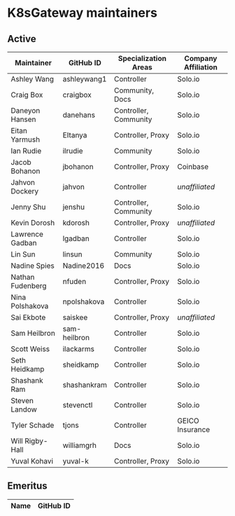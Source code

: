 # K8sGateway maintainers

## Active

<!---
Please keep the table sorted.
-->

| Maintainer | GitHub ID | Specialization Areas | Company Affiliation |
| ---- | ---- | ---- | ---- |
| Ashley Wang | ashleywang1 | Controller | Solo.io |
| Craig Box | craigbox | Community, Docs | Solo.io |
| Daneyon Hansen | danehans | Controller, Community | Solo.io |
| Eitan Yarmush | EItanya | Controller, Proxy | Solo.io |
| Ian Rudie | ilrudie | Community | Solo.io |
| Jacob Bohanon | jbohanon | Controller, Proxy  | Coinbase |
| Jahvon Dockery | jahvon | Controller | _unaffiliated_ <!--TODO: correct affiliation --> |
| Jenny Shu | jenshu | Controller, Community | Solo.io |
| Kevin Dorosh | kdorosh | Controller, Proxy | _unaffiliated_ |
| Lawrence Gadban | lgadban | Controller | Solo.io |
| Lin Sun | linsun | Community | Solo.io |
| Nadine Spies | Nadine2016 | Docs | Solo.io |
| Nathan Fudenberg | nfuden | Controller, Proxy | Solo.io |
| Nina Polshakova | npolshakova | Controller | Solo.io |
| Sai Ekbote | saiskee | Controller, Proxy | _unaffiliated_ <!--TODO: correct affiliation --> |
| Sam Heilbron | sam-heilbron | Controller | Solo.io |
| Scott Weiss | ilackarms | Controller | Solo.io |
| Seth Heidkamp | sheidkamp | Controller | Solo.io |
| Shashank Ram | shashankram | Controller | Solo.io |
| Steven Landow | stevenctl | Controller | Solo.io |
| Tyler Schade | tjons | Controller | GEICO Insurance |
| Will Rigby-Hall | williamgrh | Docs | Solo.io |
| Yuval Kohavi | yuval-k | Controller, Proxy | Solo.io |

## Emeritus

| Name | GitHub ID |
| ---- | ---- |

